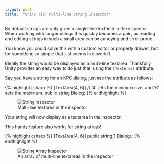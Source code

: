 ```yaml
---
layout: post
title:  "Unity Tip: Multi-line String Inspector"
---
```

By default strings are only given a single-line textfield in the inspector. When working with longer strings this quickly becomes a pain, as reading and editing strings in such a small area can be annoying and error prone.

You know you could solve this with a custom editor or property drawer, but for something so simple that just seems like overkill.

Ideally the string would be displayed as a multi-line textarea. Thankfully Unity provides an easy way to do just that, using the `[TextArea]` attribute.

Say you have a string for an NPC dialog, just use the attribute as follows:

{% highlight csharp %}
[TextArea(4, 6)] // ‘4’ sets the minimum size, and ‘6’ sets the maximum.
public string Dialog;
{% endhighlight %}

<figure>
  <img src="{{site.url}}/assets/images/multi-line-string-inspector.png" alt="String Inspector"/>
  <figcaption>Multi-line textarea in the inspector</figcaption>
</figure>

Your string will now display as a textarea in the inspector.

This handy feature also works for string arrays!

{% highlight csharp %}
[TextArea(4, 6)]
public string[] Dialogs;
{% endhighlight %}

<figure>
  <img src="{{site.url}}/assets/images/multi-line-string-array-inspector.png" alt="String Array Inspector"/>
  <figcaption>An array of multi-line textareas in the inspector</figcaption>
</figure>
